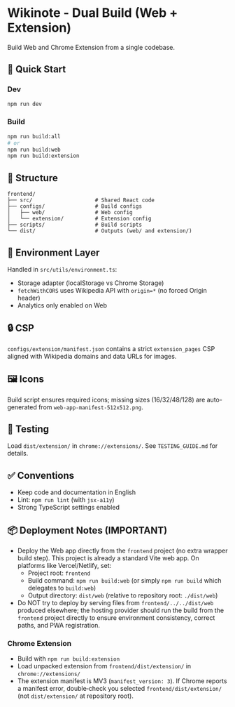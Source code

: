 # Wikinote - Dual Build (Web + Extension)

Build Web and Chrome Extension from a single codebase.

## 🚀 Quick Start

### Dev
```bash
npm run dev
```

### Build
```bash
npm run build:all
# or
npm run build:web
npm run build:extension
```

## 📁 Structure

```
frontend/
├── src/                    # Shared React code
├── configs/                # Build configs
│   ├── web/                # Web config
│   └── extension/          # Extension config
├── scripts/                # Build scripts
└── dist/                   # Outputs (web/ and extension/)
```

## 🔄 Environment Layer

Handled in `src/utils/environment.ts`:
- Storage adapter (localStorage vs Chrome Storage)
- `fetchWithCORS` uses Wikipedia API with `origin=*` (no forced Origin header)
- Analytics only enabled on Web

## 🔒 CSP

`configs/extension/manifest.json` contains a strict `extension_pages` CSP aligned with Wikipedia domains and data URLs for images.

## 🖼️ Icons

Build script ensures required icons; missing sizes (16/32/48/128) are auto-generated from `web-app-manifest-512x512.png`.

## 🧪 Testing

Load `dist/extension/` in `chrome://extensions/`. See `TESTING_GUIDE.md` for details.

## ✅ Conventions

- Keep code and documentation in English
- Lint: `npm run lint` (with `jsx-a11y`)
- Strong TypeScript settings enabled

## 📦 Deployment Notes (IMPORTANT)

- Deploy the Web app directly from the `frontend` project (no extra wrapper build step). This project is already a standard Vite web app. On platforms like Vercel/Netlify, set:
  - Project root: `frontend`
  - Build command: `npm run build:web` (or simply `npm run build` which delegates to `build:web`)
  - Output directory: `dist/web` (relative to repository root: `./dist/web`)
- Do NOT try to deploy by serving files from `frontend/../../dist/web` produced elsewhere; the hosting provider should run the build from the `frontend` project directly to ensure environment consistency, correct paths, and PWA registration.

### Chrome Extension
- Build with `npm run build:extension`
- Load unpacked extension from `frontend/dist/extension/` in `chrome://extensions/`
- The extension manifest is MV3 (`manifest_version: 3`). If Chrome reports a manifest error, double‑check you selected `frontend/dist/extension/` (not `dist/extension/` at repository root).
